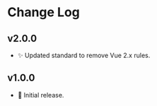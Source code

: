 # Change Log

## v2.0.0
- ✨ Updated standard to remove Vue 2.x rules.

## v1.0.0
- 🚀 Initial release.
